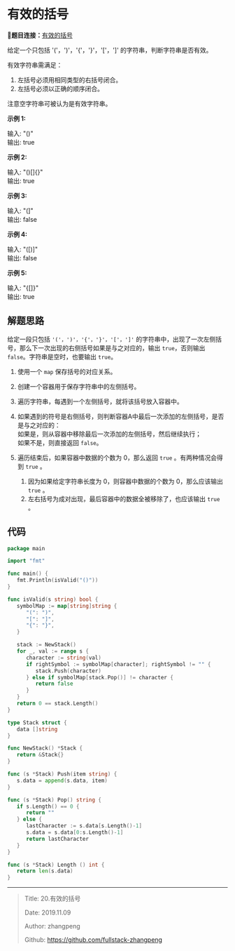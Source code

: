 # 有效的括号

**题目连接：**[有效的括号](https://leetcode-cn.com/problems/valid-parentheses/)

给定一个只包括 '('，')'，'{'，'}'，'['，']' 的字符串，判断字符串是否有效。

有效字符串需满足：  

1. 左括号必须用相同类型的右括号闭合。  
2. 左括号必须以正确的顺序闭合。

注意空字符串可被认为是有效字符串。

**示例 1:**

输入: "()"  
输出: true

**示例 2:**

输入: "()[]{}"  
输出: true

**示例 3:**

输入: "(]"  
输出: false

**示例 4:**

输入: "([)]"  
输出: false

**示例 5:**

输入: "{[]}"  
输出: true

## 解题思路

给定一段只包括 `'('，')'，'{'，'}'，'['，']'` 的字符串中，出现了一次左侧括号，那么下一次出现的右侧括号如果是与之对应的，输出 `true`，否则输出 `false`。字符串是空时，也要输出 `true`。

1. 使用一个 `map` 保存括号的对应关系。

2. 创建一个容器用于保存字符串中的左侧括号。

3. 遍历字符串，每遇到一个左侧括号，就将该括号放入容器中。

4. 如果遇到的符号是右侧括号，则判断容器A中最后一次添加的左侧括号，是否是与之对应的：  
   如果是，则从容器中移除最后一次添加的左侧括号，然后继续执行；  
   如果不是，则直接返回 `false`。

5. 遍历结束后，如果容器中数据的个数为 0，那么返回 `true` 。有两种情况会得到 `true` 。
   1. 因为如果给定字符串长度为 0，则容器中数据的个数为 0，那么应该输出 `true` 。
   2. 左右括号为成对出现，最后容器中的数据全被移除了，也应该输出 `true` 。

## 代码

```go
package main

import "fmt"

func main() {
   fmt.Println(isValid("()"))
}

func isValid(s string) bool {
   symbolMap := map[string]string {
      "(": ")",
      "[": "]",
      "{": "}",
   }

   stack := NewStack()
   for _, val := range s {
      character := string(val)
      if rightSymbol := symbolMap[character]; rightSymbol != "" {
         stack.Push(character)
      } else if symbolMap[stack.Pop()] != character {
         return false
      }
   }
   return 0 == stack.Length()
}

type Stack struct {
   data []string
}

func NewStack() *Stack {
   return &Stack{}
}

func (s *Stack) Push(item string) {
   s.data = append(s.data, item)
}

func (s *Stack) Pop() string {
   if s.Length() == 0 {
      return ""
   } else {
      lastCharacter := s.data[s.Length()-1]
      s.data = s.data[0:s.Length()-1]
      return lastCharacter
   }
}

func (s *Stack) Length () int {
   return len(s.data)
}
```

---

> Title: 20.有效的括号
>
> Date: 2019.11.09
>
> Author: zhangpeng
>
> Github: <https://github.com/fullstack-zhangpeng>
